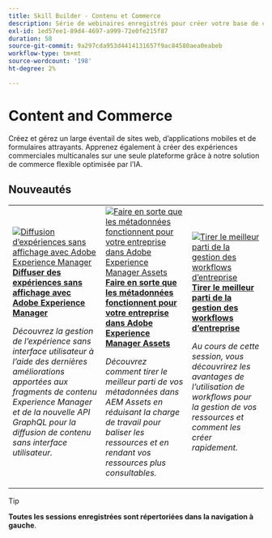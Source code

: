 ```yaml
---
title: Skill Builder - Contenu et Commerce
description: Série de webinaires enregistrés pour créer votre base de connaissances et maximiser votre investissement dans les solutions Adobe Content et Commerce
exl-id: 1ed57ee1-89d4-4697-a999-72e0fe215f87
duration: 58
source-git-commit: 9a297cda953d4414131657f9ac84580aea0eabeb
workflow-type: tm+mt
source-wordcount: '198'
ht-degree: 2%

---
```


# Content and Commerce

Créez et gérez un large éventail de sites web, d’applications mobiles et de formulaires attrayants. Apprenez également à créer des expériences commerciales multicanales sur une seule plateforme grâce à notre solution de commerce flexible optimisée par l’IA.

## Nouveautés

<table>
<tr>
  <td>
    <a href="https://experienceleague.adobe.com/docs/skill-builder-events/skill-builder/content-and-commerce/2022/headless.html">
      <img alt="Diffusion d’expériences sans affichage avec Adobe Experience Manager" src="https://video.tv.adobe.com/v/343816?format=jpeg" />
    </a>
     <div>
      <a href="https://experienceleague.adobe.com/docs/skill-builder-events/skill-builder/content-and-commerce/2022/headless.html">
        <strong>Diffuser des expériences sans affichage avec Adobe Experience Manager</strong>
      </a>
    </div>
    <p>
    <em>Découvrez la gestion de l’expérience sans interface utilisateur à l’aide des dernières améliorations apportées aux fragments de contenu Experience Manager et de la nouvelle API GraphQL pour la diffusion de contenu sans interface utilisateur.</em>
    <p>
  </td>
  <td>
    <a href="https://experienceleague.adobe.com/docs/skill-builder-events/skill-builder/content-and-commerce/2022/metadata.html">
      <img alt="Faire en sorte que les métadonnées fonctionnent pour votre entreprise dans Adobe Experience Manager Assets" src="https://video.tv.adobe.com/v/343815?format=jpeg" />
    </a>
     <div>
      <a href="https://experienceleague.adobe.com/docs/skill-builder-events/skill-builder/content-and-commerce/2022/metadata.html">
        <strong>Faire en sorte que les métadonnées fonctionnent pour votre entreprise dans Adobe Experience Manager Assets</strong>
      </a>
    </div>
    <p>
    <em>Découvrez comment tirer le meilleur parti de vos métadonnées dans AEM Assets en réduisant la charge de travail pour baliser les ressources et en rendant vos ressources plus consultables.</em>
    <p>
  </td>  
  <td>
    <a href="https://experienceleague.adobe.com/docs/skill-builder-events/skill-builder/content-and-commerce/2022/workflow.html">
      <img alt="Tirer le meilleur parti de la gestion des workflows d’entreprise" src="https://video.tv.adobe.com/v/343817?format=jpeg" />
    </a>
     <div>
      <a href="https://experienceleague.adobe.com/docs/skill-builder-events/skill-builder/content-and-commerce/2022/workflow.html">
        <strong>Tirer le meilleur parti de la gestion des workflows d’entreprise</strong>
      </a>
    </div>
    <p>
    <em>Au cours de cette session, vous découvrirez les avantages de l’utilisation de workflows pour la gestion de vos ressources et comment les créer rapidement.</em>
    <p>
  </td>
</tr>
</table>

>[!TIP]
>
>**Toutes les sessions enregistrées sont répertoriées dans la navigation à gauche**.
